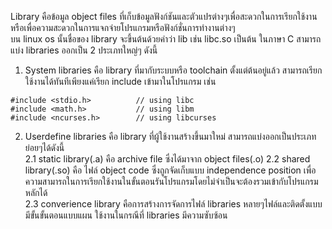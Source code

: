 Library คือข้อมูล object files ที่เก็บข้อมูลฟังก์ชันและตัวแปรต่างๆเพื่อสะดวกในการเรียกใช้งานหรือเพื่อความสะดวกในการแจกจ่ายโปรแกรมหรือฟังก์ชั่นการทำงานต่างๆ  
บน linux os นั้นชื่อของ library จะขึ้นต้นด้วยคำว่า lib เช่น libc.so เป็นต้น ในภาษา C สามารถแบ่ง libraries ออกเป็น 2 ประเภทใหญ่ๆ ดังนี้  
  
1. System libraries คือ library ที่มากับระบบหรือ toolchain ตั้งแต่ต้นอยู่แล้ว สามารถเรียกใช้งานได้ทันทีเพียงแค่เรียก include เข้ามาในโปรแกรม เช่น  
```
#include <stdio.h>          // using libc
#include <math.h>           // using libm
#include <ncurses.h>        // using libcurses
```
  
2. Userdefine libraries คือ library ที่ผู้ใช้งานสร้างขึ้นมาใหม่ สามารถแบ่งออกเป็นประเภทย่อยๆได้ดังนี้  
2.1 static library(.a) คือ archive file ซึ่งได้มาจาก object files(.o) 
2.2 shared library(.so) คือ ไฟล์ object code ซึ่งถูกจัดเก็บแบบ independence position เพื่อความสามารถในการเรียกใช้งานในขั้นตอนรันโปรแกรมโดยไม่จำเป็นจะต้องรวมเข้ากับโปรแกรมหลักได้  
2.3 converience library คือการสร้างการจัดการไฟล์ libraries หลายๆไฟล์และติดตั้งแบบมีขั้นขั้นตอนแบบแผน ใช้งานในกรณีที่ libraries มีความซับซ้อน    
  
  